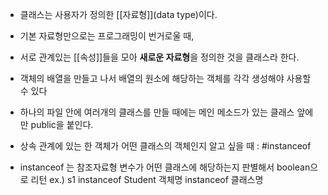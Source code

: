 - 클래스는 사용자가 정의한 [[자료형]](data type)이다.
- 기본 자료형만으로는 프로그래밍이 번거로울 때,
- 서로 관계있는 [[속성]]들을 모아 **새로운 자료형**을 정의한 것을 클래스라 한다.

- 객체의 배열을 만들고 나서 배열의 원소에 해당하는 객체를 각각 생성해야 사용할 수 있다

- 하나의 파일 안에 여러개의 클래스를 만들 때에는 메인 메소드가 있는 클래스 앞에만 public을 붙인다. 

- 상속 관계에 있는 한 객체가 어떤 클래스의 객체인지 알고 싶을 때 : #instanceof
- instanceof 는 참조자료형 변수가 어떤 클래스에 해당하는지 판별해서 boolean으로 리턴
	ex.) s1 instanceof Student
		객체명 instanceof 클래스명 